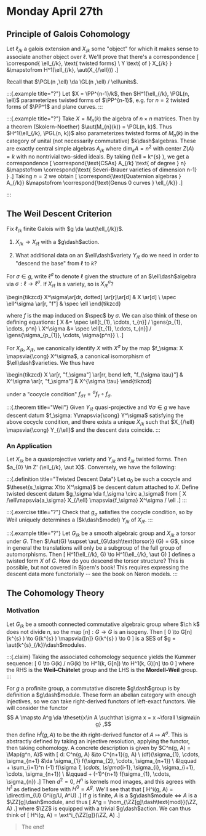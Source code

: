 # Monday April 27th

## Principle of Galois Cohomology

Let $\ell_{/k}$ a galois extension and $X_{/k}$ some "object" for which it makes sense to associate another object over $\ell$.
We'll prove that there's a correspondence
\[
\correspond{
\ell_{/k}, \text{ twisted forms} \\
Y \text{ of } X_{/k}
}
&\mapstofrom
H^1(\ell_{/k}, \aut(X_{/\ell}))
.\]



Recall that $\PGL(n ,\ell) \da \GL(n ,\ell) / \ell\units$.

:::{.example title="?"}
Let $X = \PP^{n-1}/k$, then $H^1(\ell_{/k}, \PGL(n, \ell)$ parameterizes twisted forms of $\PP^{n-1}$, e.g. for $n=2$ twisted forms of $\PP^1$ and plane curves.
:::


:::{.example title="?"}
Take $X = M_{n}(k)$ the algebra of $n\times n$ matrices.
Then by a theorem (Skolern-Noether) $\aut(M_{n}(k)) = \PGL(n, k)$.
Thus $H^1(\ell_{/k}, \PGL(n, k))$ also parameterizes twisted forms of $M_{n}(k)$ in the category of unital (not necessarily commutative) $k\dash$algebras.
These are exactly central simple algebras $A_{/k}$ where $\dim_{k} A = n^2$ with center $Z(A) = k$ with no nontrivial two-sided ideals.
By taking \(\ell = k^{s} \), we get a correspondence
\[
\correspond{\text{CSAs} A_{/k} \text{ of degree } n} 
&\mapstofrom
\correspond{\text{ Severi-Brauer varieties of dimension n-1} }
.\]
Taking $n=2$ we obtain
\[
\correspond{\text{Quaternion algebras } A_{/k}} 
&\mapstofrom
\correspond{\text{Genus 0 curves } \ell_{/k}}
.\]

:::

## The Weil Descent Criterion

Fix $\ell_{/k}$ finite Galois with $g \da \aut(\ell_{/k})$.

1. $X_{/k} \to X_{/\ell}$ with a $g\dash$action.

2. What additional data on an $\ell\dash$variety $Y_{/\ell}$ do we need in order to "descend the base" from $\ell$ to $k$?

For $\sigma \in g$, write $\ell^\sigma$ to denote $\ell$ given the structure of an $\ell\dash$algebra via $\sigma: \ell \to \ell^\sigma$.
If $X_{/\ell}$ is a variety, so is $X^\sigma_{/\ell}$?

\begin{tikzcd}
X^\sigma\ar[dr, dotted] \ar[r]\ar[d] & X \ar[d] \\
\spec \ell^\sigma \ar[r, "f"] & \spec \ell
\end{tikzcd}


where $f$ is the map induced on $\spec$ by $\sigma$.
We can also think of these on defining equations:
\[
X     &= \spec \ell[t_{1}, \cdots, t_{n}] / \gens{p_{1}, \cdots, p^n} \\
X^\sigma &= \spec \ell[t_{1}, \cdots, t_{n}] / \gens{\sigma_{p_{1}}, \cdots, \sigma{p^n}} \\
.\]

For $X_{/k}, X_{/\ell}$, we canonically identify $X$ with $X^\sigma$ by the map $f_\sigma: X \mapsvia{\cong} X^\sigma$, a canonical isomorphism of $\ell\dash$varieties.
We thus have

\begin{tikzcd}
X \ar[r, "f_\sigma"] \ar[rr, bend left, "f_{\sigma \tau}"] & X^\sigma \ar[r, "f_\sigma"] & X^{\sigma \tau}
\end{tikzcd}


under a "cocycle condition" $f_{\sigma \tau} = {}^\sigma f_\tau \circ f_\sigma$.


:::{.theorem title="Weil"}
Given $Y_{/\ell}$ quasi-projective and $\forall \sigma \in g$ we have descent datum $f_\sigma: Y\mapsvia{\cong} Y^\sigma$ satisfying the above cocycle condition, and there exists a unique $X_{/k}$ such that $X_{/\ell} \mapsvia{\cong} Y_{/\ell}$ and the descent data coincide.
:::


### An Application

Let $X_{/k}$ be a quasiprojective variety and $Y_{/k}$ and $\ell_{/k}$ twisted forms.
Then $a_{0} \in Z' (\ell_{/k}, \aut X)$.
Conversely, we have the following:

:::{.definition title="Twisted Descent Data"}
Let $a_{0}$ be such a cocycle and $\theset{s_\sigma: X\to X^\sigma}$ be descent datum attached to $X$.
Define twisted descent datum $g_\sigma \da f_\sigma \circ a_\sigma$ from
\[
X /\ell\mapsvia{a_\sigma} X_{/\ell} \mapsvia{f_\sigma} X^\sigma / \ell
.\]
:::


:::{.exercise title="?"}
Check that $g_\sigma$ satisfies the cocycle condition, so by Weil uniquely determines a ($k\dash$model) $Y_{/k}$ of $X_{/\ell}$.
:::



:::{.example title="?"}
Let $G_{/k}$ be a smooth algebraic group and $X_{/k}$ a torsor under $G$.
Then $\Aut(G) \supset \aut_{G\dash\text{torsor}} (G) = G$, since in general the translations will only be a subgroup of the full group of automorphisms.
Then
\[
H^1(\ell_{/k}, G) \to H^1(\ell_{/k}, \aut G)
\]
defines a twisted form $X$ of $G$.
How do you descend the torsor structure? 
This is possible, but not covered in Bjoern's book!
This requires expressing the descent data more functorially -- see the book on Neron models.
:::

## The Cohomology Theory

### Motivation

Let $G_{/k}$ be a smooth connected commutative algebraic group where $\ch k$ does not divide $n$, so the map $[n]: G \to G$ is an isogeny.
Then
\[
0 \to G[n] (k^{s} ) \to G(k^{s} ) \mapsvia{[n]} G(k^{s} ) \to 0
\]
is a SES of $g = \aut(k^{s}_{/k})\dash$modules.

:::{.claim}
Taking the associated cohomology sequence yields the Kummer sequence:
\[
0 \to G(k) / nG(k) \to H^1(k, G[n]) \to H^1(k, G)[n] \to 0
\]
where the RHS is the **Weil–Châtelet** group and the LHS is the **Mordell-Weil** group.
:::

For $g$ a profinite group, a commutative discrete $g\dash$group is by definition a $g\dash$module.
These form an abelian category with enough injectives, so we can take right-derived functors of left-exact functors.
We will consider the functor 
$$
A \mapsto A^g \da \theset{x\in A \suchthat \sigma x = x ~\forall \sigma\in g}
,$$
then define $H^i(g, A)$ to be the $i$th right-derived functor of $A \mapsto A^\sigma$.
This is abstractly defined by taking an injective resolution, applying the functor, then taking cohomology.
A concrete description is given by $C^n(g, A) = \Map(g^n, A)$ with
\[
d: C^n(g, A) &\to C^{n+1}(g, A) \\
(df)(\sigma_{1}, \cdots, \sigma_{n+1} 
&\da 
\sigma_{1} f(\sigma_{2}, \cdots, \sigma_{n+1}) \\
&\qquad + \sum_{i=1}^n (-1) f(\sigma _1, \cdots, \sigma_{i-1}, \sigma_{i}, \sigma_{i+1}, \cdots, \sigma_{n+1}) \\
&\qquad + (-1)^{n+1} f(\sigma_{1}, \cdots, \sigma_{n})
.\]
Then $d^2 = 0$, $H^n$ is kernels mod images, and this agrees with $H^1$ as defined before with $H^0 = A^g$.
We'll see that that
\[
H^i(g, A) = \directlim_{U} G^i(g/U, A^U)
.\]
If $g$ is finite, $A$ is a $g\dash$module $\iff$ $A$ is a $\ZZ[g]\dash$module, and thus
\[
A^g = \hom_{\ZZ[g]\dash\text{mod}}(\ZZ, A)
.\]
where $\ZZ$ is equipped with a trivial $g\dash$action.
We can thus think of 
\[
H^i(g, A) = \ext^i_{\ZZ[g]}(\ZZ, A)
.\]

> The end!

